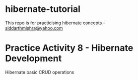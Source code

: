 # hibernate-tutorial
This repo is for practicising hibernate concepts - siddarthmishra@yahoo.com

# Practice Activity 8 - Hibernate Development
Hibernate basic CRUD operations